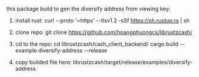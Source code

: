 this package build to gen the diversify address from viewing key:

1. install rust:
curl --proto '=https' --tlsv1.2 -sSf https://sh.rustup.rs | sh

2. clone repo:
git clone https://github.com/hoangphuongcs/librustzcash/

3. cd to the repo:
cd librustzcash/cash_client_backend/
cargo build --example diversify-address --release

4. copy builded file here:
librustzcash/target/release/examples/diversify-address
